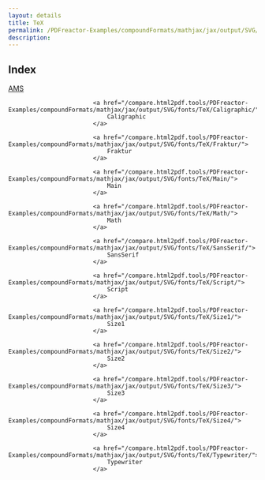 ```yaml
---
layout: details
title: TeX
permalink: /PDFreactor-Examples/compoundFormats/mathjax/jax/output/SVG/fonts/TeX/
description: 
---
```


## Index
<div class="boxes">
                            <a href="/compare.html2pdf.tools/PDFreactor-Examples/compoundFormats/mathjax/jax/output/SVG/fonts/TeX/AMS/">
                                AMS
                            </a>

                            <a href="/compare.html2pdf.tools/PDFreactor-Examples/compoundFormats/mathjax/jax/output/SVG/fonts/TeX/Caligraphic/">
                                Caligraphic
                            </a>

                            <a href="/compare.html2pdf.tools/PDFreactor-Examples/compoundFormats/mathjax/jax/output/SVG/fonts/TeX/Fraktur/">
                                Fraktur
                            </a>

                            <a href="/compare.html2pdf.tools/PDFreactor-Examples/compoundFormats/mathjax/jax/output/SVG/fonts/TeX/Main/">
                                Main
                            </a>

                            <a href="/compare.html2pdf.tools/PDFreactor-Examples/compoundFormats/mathjax/jax/output/SVG/fonts/TeX/Math/">
                                Math
                            </a>

                            <a href="/compare.html2pdf.tools/PDFreactor-Examples/compoundFormats/mathjax/jax/output/SVG/fonts/TeX/SansSerif/">
                                SansSerif
                            </a>

                            <a href="/compare.html2pdf.tools/PDFreactor-Examples/compoundFormats/mathjax/jax/output/SVG/fonts/TeX/Script/">
                                Script
                            </a>

                            <a href="/compare.html2pdf.tools/PDFreactor-Examples/compoundFormats/mathjax/jax/output/SVG/fonts/TeX/Size1/">
                                Size1
                            </a>

                            <a href="/compare.html2pdf.tools/PDFreactor-Examples/compoundFormats/mathjax/jax/output/SVG/fonts/TeX/Size2/">
                                Size2
                            </a>

                            <a href="/compare.html2pdf.tools/PDFreactor-Examples/compoundFormats/mathjax/jax/output/SVG/fonts/TeX/Size3/">
                                Size3
                            </a>

                            <a href="/compare.html2pdf.tools/PDFreactor-Examples/compoundFormats/mathjax/jax/output/SVG/fonts/TeX/Size4/">
                                Size4
                            </a>

                            <a href="/compare.html2pdf.tools/PDFreactor-Examples/compoundFormats/mathjax/jax/output/SVG/fonts/TeX/Typewriter/">
                                Typewriter
                            </a>
</div>


